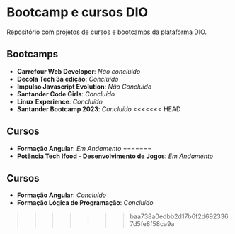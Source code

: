 # Bootcamp e cursos DIO

Repositório com projetos de cursos e bootcamps da plataforma DIO.
## Bootcamps
- **Carrefour Web Developer**: *Não concluído*
- **Decola Tech 3a edição**: *Concluído*
- **Impulso Javascript Evolution**: *Não Concluído*
- **Santander Code Girls**: *Concluído*
- **Linux Experience**: *Concluído*
- **Santander Bootcamp 2023**: *Concluído*
<<<<<<< HEAD

## Cursos
- **Formação Angular**: *Em Andamento*
=======
- **Potência Tech Ifood - Desenvolvimento de Jogos**: *Em Andamento*

## Cursos
- **Formação Angular**: *Concluído*
- **Formação Lógica de Programação**: *Concluído*
>>>>>>> baa738a0edbb2d17b6f2d6923367d5fe8f58ca9a
